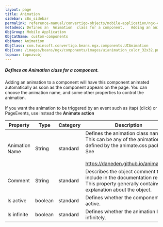 ```yaml
---
layout: page
title: Animation
sidebar: c8o_sidebar
permalink: reference-manual/convertigo-objects/mobile-application/ngx-components/custom-components/animation/
metadesc: Defines an  Animation  class for a component.   Adding an animation to a component will have this component animated automatically as soon as the comp
ObjGroup: Mobile Application
ObjCatName: custom-components
ObjName: Animation
ObjClass: com.twinsoft.convertigo.beans.ngx.components.UIAnimation
ObjIcon: /images/beans/ngx/components/images/uianimation_color_32x32.png
topnav: topnavobj
---
```

##### Defines an <i>Animation</i> class for a component. 

Adding an animation to a component will have this component animated automatically as soon as the component appears on the page. You can choose the animation name, and some other properties to control the animation.<br /><br />If you want the animation to be triggered by an event such as (tap) (click) or PageEvents, use instead the <b>Animate action</b>   

Property | Type | Category | Description
--- | --- | --- | ---
Animation Name | String | standard | Defines the animation class name.<br/>This can be any of the animations defined by the animate.css package. See <br /><br /><a href="https://daneden.github.io/animate.css/">https://daneden.github.io/animate.css</a>
Comment | String | standard | Describes the object comment to include in the documentation report.<br/>This property generally contains an explanation about the object.
Is active | boolean | standard | Defines whether the component is active.<br/>
Is infinite | boolean | standard | Defines whether the animation loops infinitely.<br/>
